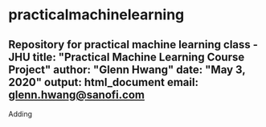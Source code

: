 # practicalmachinelearning
Repository for practical machine learning class - JHU
title: "Practical Machine Learning Course Project"
author: "Glenn Hwang"
date: "May 3, 2020"
output: html_document
email: glenn.hwang@sanofi.com
---
Adding